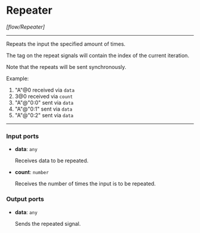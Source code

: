 # Repeater

_[flow/Repeater]_

---

Repeats the input the specified amount of times.  
  
The tag on the repeat signals will contain the index of the current iteration.  
  
Note that the repeats will be sent synchronously.  
  
Example:  
1. "A"@0 received via `data`  
2. 3@0 received via `count`  
3. "A"@"0:0" sent via `data`  
4. "A"@"0:1" sent via `data`  
5. "A"@"0:2" sent via `data`  

---

### Input ports

* __data__: ` any `

    Receives data to be repeated.  


* __count__: ` number `

    Receives the number of times the input is to be repeated.  

### Output ports

* __data__: ` any `

    Sends the repeated signal.  

